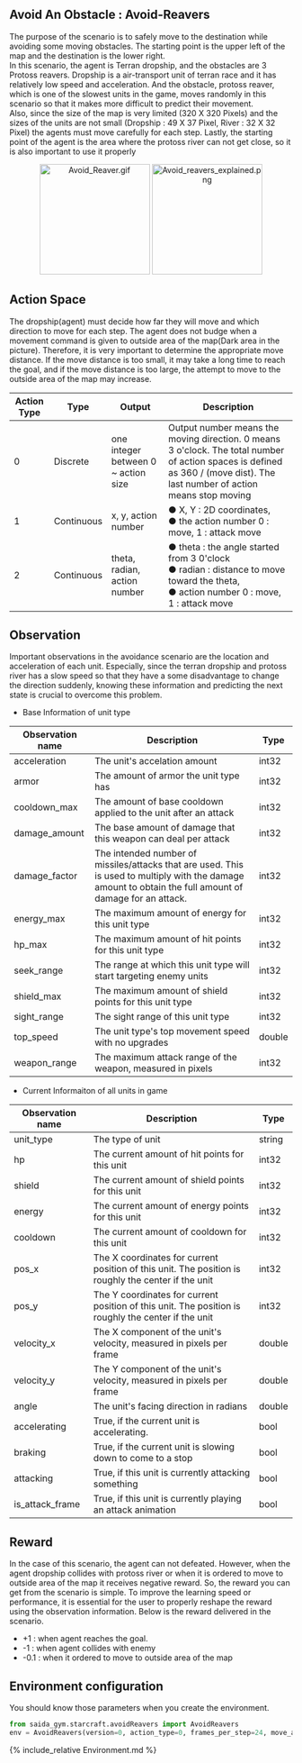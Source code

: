 ## Avoid An Obstacle : Avoid-Reavers 
 
The purpose of the scenario is to safely move to the destination while avoiding some moving obstacles. 
The starting point is the upper left of the map and the destination is the lower right.  
In this scenario, the agent is Terran dropship, and the obstacles are 3 Protoss reavers.
Dropship is a air-transport unit of terran race and it has relatively low speed and acceleration. 
And the obstacle, protoss reaver, which is one of the slowest units in the game, moves randomly in this scenario so that it makes more difficult to predict their movement.   
Also, since the size of the map is very limited (320 X 320 Pixels) and the sizes of the units are not small (Dropship : 49 X 37 Pixel, River : 32 X 32 Pixel) the agents must move carefully for each step. 
Lastly, the starting point of the agent is the area where the protoss river can not get close, so it is also important to use it properly

<p style="text-align:center;">
    <img style="max-width:49%; height:14em" src="/SAIDA_RL/assets/image/Avoid_reavers_explained.png" alt="Avoid_Reaver.gif">
    <img style="max-width:49%; height:14em" src="/SAIDA_RL/assets/image/Avoid_Reaver.gif" alt="Avoid_reavers_explained.png">
</p>

## Action Space 

The dropship(agent) must decide how far they will move and which direction to move for each step.
The agent does not budge when a movement command is given to outside area of the map(Dark area in the picture). 
Therefore, it is very important to determine the appropriate move distance.
If the move distance is too small, it may take a long time to reach the goal, and if the move distance is too large, the attempt to move to the outside area of the map may increase.

 Action Type  | Type | Output | Description |
---- | ---- | ---- | ---- |
0 | Discrete | one integer between 0 ~ action size | Output number means the moving direction. 0 means 3 o'clock. The total number of action spaces is defined as 360 / (move dist). The last number of action means stop moving |
1 | Continuous | x, y, action number | ● X, Y : 2D coordinates, <br/> ● the action number 0 : move, 1 : attack move |
2 | Continuous | theta, radian, action number | ● theta : the angle started from 3 0'clock  <br/>● radian : distance to move toward the theta, <br/>● action number 0 : move, 1 : attack move |

## Observation 

Important observations in the avoidance scenario are the location and acceleration of each unit.
Especially, since the terran dropship and protoss river has a slow speed so that they have a some disadvantage to change the direction suddenly, 
knowing these information and predicting the next state is crucial to overcome this problem. 

- Base Information of unit type

Observation name  | Description | Type|
 ---- | ---- | ---- | 
acceleration | The unit's accelation amount | int32 |
armor |The amount of armor the unit type has |int32 
cooldown_max |The amount of base cooldown applied to the unit after an attack |int32 
damage_amount |The base amount of damage that this weapon can deal per attack |int32 
damage_factor |The intended number of missiles/attacks that are used. This is used to multiply with the damage amount to obtain the full amount of damage for an attack. |int32 
energy_max |The maximum amount of energy for this unit type| int32 
hp_max |The maximum amount of hit points for this unit type| int32 
seek_range |The range at which this unit type will start targeting enemy units |int32 
shield_max |The maximum amount of shield points for this unit type| int32 
sight_range |The sight range of this unit type |int32 
top_speed| The unit type's top movement speed with no upgrades |double 
weapon_range |The maximum attack range of the weapon, measured in pixels |int32 

- Current Informaiton of all units in game

Observation name  | Description | Type |
 ---- | ---- | ---- | 
unit_type |The type of unit |string 
hp |The current amount of hit points for this unit |int32 
shield |The current amount of shield points for this unit| int32 
energy |The current amount of energy points for this unit |int32 
cooldown |The current amount of cooldown for this unit |int32 
pos_x |The X coordinates for current position of this unit. The position is   roughly the center if the unit |int32 
pos_y |The Y coordinates for current position of this unit. The position is   roughly the center if the unit |int32 
velocity_x |The X component of the unit's velocity, measured in pixels per frame |double 
velocity_y |The Y component of the unit's velocity, measured in pixels per frame| double 
angle |The unit's facing direction in radians |double 
accelerating | True, if the current unit is accelerating. |bool 
braking | True, if the current unit is slowing down to come to a stop |bool 
attacking |True, if this unit is currently attacking something |bool 
is_attack_frame |True, if this unit is currently playing an attack animation |bool 

## Reward
 
In the case of this scenario, the agent can not defeated.
However, when the agent dropship collides with protoss river or when it is ordered to move to outside area of the map it receives negative reward.
So, the reward you can get from the scenario is simple.
To improve the learning speed or performance, it is essential for the user to properly reshape the reward using the observation information.
Below is the reward delivered in the scenario.

- +1 : when agent reaches the goal.
- -1 : when agent collides with enemy
- -0.1 : when it ordered to move to outside area of the map

## Environment configuration

You should know those parameters when you create the environment.

```python
from saida_gym.starcraft.avoidReavers import AvoidReavers
env = AvoidReavers(version=0, action_type=0, frames_per_step=24, move_angle=30, move_dist=2, verbose=0)
```

{% include_relative Environment.md %}